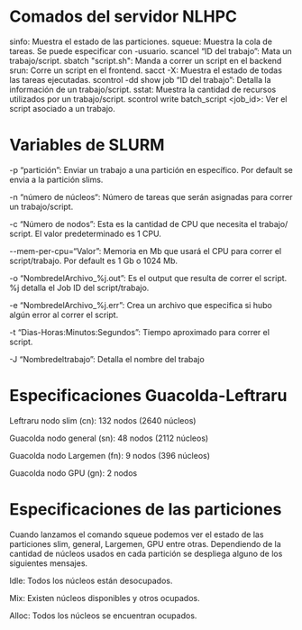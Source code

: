# Comados del servidor NLHPC

sinfo: Muestra el estado de las particiones.
squeue: Muestra la cola de tareas. Se puede especificar con -usuario.
scancel “ID del trabajo”: Mata un trabajo/script.
sbatch "script.sh": Manda a correr un script en el backend
srun: Corre un script en el frontend.
sacct -X: Muestra el estado de todas las tareas ejecutadas.
scontrol -dd show job “ID del trabajo”: Detalla la información de un trabajo/script.
sstat: Muestra la cantidad de recursos utilizados por un trabajo/script.
scontrol write batch_script <job_id>: Ver el script asociado a un trabajo. 

# Variables de SLURM

-p “partición”: Enviar un trabajo a una partición en específico. Por default se envia a la partición slims.

-n “número de núcleos“: Número de tareas que serán asignadas para correr un trabajo/script.

-c “Número de nodos”: Esta es la cantidad de CPU que necesita el trabajo/ script. El valor predeterminado es 1 CPU.

--mem-per-cpu=“Valor”: Memoria en Mb que usará el CPU para correr el script/trabajo. Por default es 1 Gb o 1024 Mb.

-o “NombredelArchivo_%j.out”: Es el output que resulta de correr el script. %j detalla el Job ID del script/trabajo.

-e “NombredelArchivo_%j.err”: Crea un archivo que especifica si hubo algún error al correr el script.

-t “Dias-Horas:Minutos:Segundos”: Tiempo aproximado para correr el script.

-J “Nombredeltrabajo”: Detalla el nombre del trabajo


# Especificaciones Guacolda-Leftraru

Leftraru nodo slim (cn): 132 nodos (2640 núcleos)

Guacolda nodo general (sn): 48 nodos (2112 núcleos)

Guacolda nodo Largemen (fn): 9 nodos (396 núcleos)

Guacolda nodo GPU (gn): 2 nodos

# Especificaciones de las particiones

Cuando lanzamos el comando squeue podemos ver el estado de las particiones slim, general, Largemen, GPU entre otras. Dependiendo de la cantidad de núcleos usados en cada partición se despliega alguno de los siguientes mensajes. 

Idle: Todos los núcleos están desocupados.

Mix: Existen núcleos disponibles y otros ocupados.

Alloc: Todos los núcleos se encuentran ocupados.
